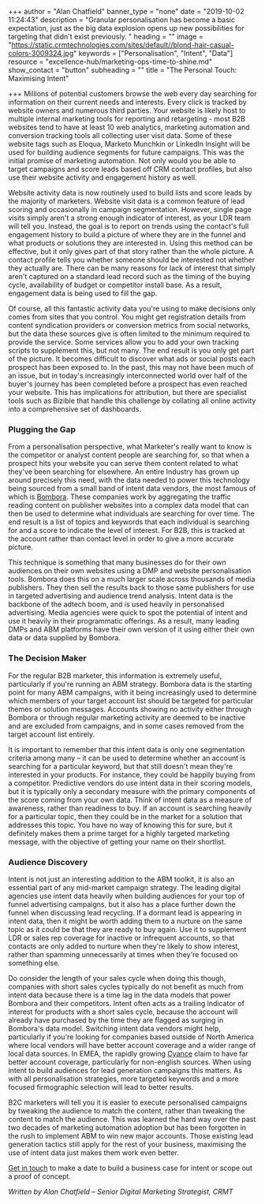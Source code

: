 +++
author = "Alan Chatfield"
banner_type = "none"
date = "2019-10-02 11:24:43"
description = "Granular personalisation has become a basic expectation, just as the big data explosion opens up new possibilities for targeting that didn't exist previously. "
heading = ""
image = "https://static.crmtechnologies.com/sites/default//blond-hair-casual-colors-3009324.jpg"
keywords = ["Personalisation", "Intent", "Data"]
resource = "excellence-hub/marketing-ops-time-to-shine.md"
show_contact = "button"
subheading = ""
title = "The Personal Touch: Maximising Intent"

+++
Millions of potential customers browse the web every day searching for information on their current needs and interests. Every click is tracked by website owners and numerous third parties. Your website is likely host to multiple internal marketing tools for reporting and retargeting - most B2B websites tend to have at least 10 web analytics, marketing automation and conversion tracking tools all collecting user visit data. Some of these website tags such as Eloqua, Marketo Munchkin or LinkedIn Insight will be used for building audience segments for future campaigns. This was the initial promise of marketing automation. Not only would you be able to target campaigns and score leads based off CRM contact profiles, but also use their website activity and engagement history as well.

Website activity data is now routinely used to build lists and score leads by the majority of marketers. Website visit data is a common feature of lead scoring and occasionally in campaign segmentation. However, single page visits simply aren't a strong enough indicator of interest, as your LDR team will tell you. Instead, the goal is to report on trends using the contact's full engagement history to build a picture of where they are in the funnel and what products or solutions they are interested in. Using this method can be effective, but it only gives part of that story rather than the whole picture. A contact profile tells you whether someone should be interested not whether they actually are. There can be many reasons for lack of interest that simply aren't captured on a standard lead record such as the timing of the buying cycle, availability of budget or competitor install base. As a result, engagement data is being used to fill the gap.

Of course, all this fantastic activity data you're using to make decisions only comes from sites that you control. You might get registration details from content syndication providers or conversion metrics from social networks, but the data these sources give is often limited to the minimum required to provide the service. Some services allow you to add your own tracking scripts to supplement this, but not many. The end result is you only get part of the picture. It becomes difficult to discover what ads or social posts each prospect has been exposed to. In the past, this may not have been much of an issue, but in today's increasingly interconnected world over half of the buyer's journey has been completed before a prospect has even reached your website. This has implications for attribution, but there are specialist tools such as Bizible that handle this challenge by collating all online activity into a comprehensive set of dashboards.

### Plugging the Gap

From a personalisation perspective, what Marketer's really want to know is the competitor or analyst content people are searching for, so that when a prospect hits your website you can serve them content related to what they've been searching for elsewhere. An entire Industry has grown up around precisely this need, with the data needed to power this technology being sourced from a small band of intent data vendors, the most famous of which is [Bombora](https://www.bombora.com/). These companies work by aggregating the traffic reading content on publisher websites into a complex data model that can then be used to determine what individuals are searching for over time. The end result is a list of topics and keywords that each individual is searching for and a score to indicate the level of interest. For B2B, this is tracked at the account rather than contact level in order to give a more accurate picture.

This technique is something that many businesses do for their own audiences on their own websites using a DMP and website personalisation tools. Bombora does this on a much larger scale across thousands of media publishers. They then sell the results back to those same publishers for use in targeted advertising and audience trend analysis. Intent data is the backbone of the adtech boom, and is used heavily in personalised advertising. Media agencies were quick to spot the potential of intent and use it heavily in their programmatic offerings. As a result, many leading DMPs and ABM platforms have their own version of it using either their own data or data supplied by Bombora.

### The Decision Maker

For the regular B2B marketer, this information is extremely useful, particularly if you're running an ABM strategy. Bombora data is the starting point for many ABM campaigns, with it being increasingly used to determine which members of your target account list should be targeted for particular themes or solution messages. Accounts showing no activity either through Bombora or through regular marketing activity are deemed to be inactive and are excluded from campaigns, and in some cases removed from the target account list entirely.

It is important to remember that this intent data is only one segmentation criteria among many – it can be used to determine whether an account is searching for a particular keyword, but that still doesn't mean they're interested in your products. For instance, they could be happily buying from a competitor. Predictive vendors do use intent data in their scoring models, but it is typically only a secondary measure with the primary components of the score coming from your own data. Think of intent data as a measure of awareness, rather than readiness to buy. If an account is searching heavily for a particular topic, then they could be in the market for a solution that addresses this topic. You have no way of knowing this for sure, but it definitely makes them a prime target for a highly targeted marketing message, with the objective of getting your name on their shortlist.

### Audience Discovery

Intent is not just an interesting addition to the ABM toolkit, it is also an essential part of any mid-market campaign strategy. The leading digital agencies use intent data heavily when building audiences for your top of funnel advertising campaigns, but it also has a place further down the funnel when discussing lead recycling. If a dormant lead is appearing in intent data, then it might be worth adding them to a nurture on the same topic as it could be that they are ready to buy again. Use it to supplement LDR or sales rep coverage for inactive or infrequent accounts, so that contacts are only added to nurture when they're likely to show interest, rather than spamming unnecessarily at times when they're focused on something else.

Do consider the length of your sales cycle when doing this though, companies with short sales cycles typically do not benefit as much from intent data because there is a time lag in the data models that power Bombora and their competitors. Intent often acts as a trailing indicator of interest for products with a short sales cycle, because the account will already have purchased by the time they are flagged as surging in Bombora's data model. Switching intent data vendors might help, particularly if you're looking for companies based outside of North America where local vendors will have better account coverage and a wider range of local data sources. In EMEA, the rapidly growing [Cyance](https://www.cyance.com/) claim to have far better account coverage, particularly for non-english sources. When using intent to build audiences for lead generation campaigns this matters. As with all personalisation strategies, more targeted keywords and a more focused firmographic selection will lead to better results.

B2C marketers will tell you it is easier to execute personalised campaigns by tweaking the audience to match the content, rather than tweaking the content to match the audience. This was learned the hard way over the past two decades of marketing automation adoption but has been forgotten in the rush to implement ABM to win new major accounts. Those existing lead generation tactics still apply for the rest of your business, maximising the use of intent data just makes them work even better.

[Get in touch](https://www.crmtechnologies.com/contact) to make a date to build a business case for intent or scope out a proof of concept.

_Written by Alan Chatfield – Senior Digital Marketing Strategist, CRMT_

